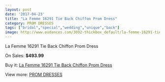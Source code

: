 ```yaml
---
layout: post
date: '2017-04-23'
title: "La Femme 16291 Tie Back Chiffon Prom Dress"
category: PROM DRESSES
tags: ["bridal","special","wedding","unique","back"]
image: http://www.eudances.com/3092-thickbox_default/la-femme-16291-tie-back-chiffon-prom-dress.jpg
---
```

La Femme 16291 Tie Back Chiffon Prom Dress

On Sales: **$493.99**
<a href="https://www.eudances.com/en/prom-dresses/1064-la-femme-16291-tie-back-chiffon-prom-dress.html"><amp-img layout="responsive" width="600" height="600" src="//www.eudances.com/3092-thickbox_default/la-femme-16291-tie-back-chiffon-prom-dress.jpg" alt="La Femme 16291 Tie Back Chiffon Prom Dress 0" /></a>
<a href="https://www.eudances.com/en/prom-dresses/1064-la-femme-16291-tie-back-chiffon-prom-dress.html"><amp-img layout="responsive" width="600" height="600" src="//www.eudances.com/3096-thickbox_default/la-femme-16291-tie-back-chiffon-prom-dress.jpg" alt="La Femme 16291 Tie Back Chiffon Prom Dress 1" /></a>
<a href="https://www.eudances.com/en/prom-dresses/1064-la-femme-16291-tie-back-chiffon-prom-dress.html"><amp-img layout="responsive" width="600" height="600" src="//www.eudances.com/3095-thickbox_default/la-femme-16291-tie-back-chiffon-prom-dress.jpg" alt="La Femme 16291 Tie Back Chiffon Prom Dress 2" /></a>
<a href="https://www.eudances.com/en/prom-dresses/1064-la-femme-16291-tie-back-chiffon-prom-dress.html"><amp-img layout="responsive" width="600" height="600" src="//www.eudances.com/3094-thickbox_default/la-femme-16291-tie-back-chiffon-prom-dress.jpg" alt="La Femme 16291 Tie Back Chiffon Prom Dress 3" /></a>
<a href="https://www.eudances.com/en/prom-dresses/1064-la-femme-16291-tie-back-chiffon-prom-dress.html"><amp-img layout="responsive" width="600" height="600" src="//www.eudances.com/3093-thickbox_default/la-femme-16291-tie-back-chiffon-prom-dress.jpg" alt="La Femme 16291 Tie Back Chiffon Prom Dress 4" /></a>

Buy it: [La Femme 16291 Tie Back Chiffon Prom Dress](https://www.eudances.com/en/prom-dresses/1064-la-femme-16291-tie-back-chiffon-prom-dress.html "La Femme 16291 Tie Back Chiffon Prom Dress")

View more: [PROM DRESSES](https://www.eudances.com/en/13-prom-dresses "PROM DRESSES")